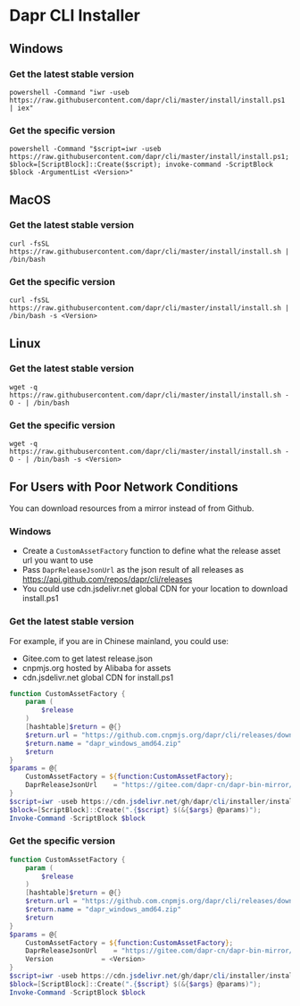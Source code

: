 # Dapr CLI Installer

## Windows

### Get the latest stable version

```
powershell -Command "iwr -useb https://raw.githubusercontent.com/dapr/cli/master/install/install.ps1 | iex"
```

### Get the specific version

```
powershell -Command "$script=iwr -useb https://raw.githubusercontent.com/dapr/cli/master/install/install.ps1; $block=[ScriptBlock]::Create($script); invoke-command -ScriptBlock $block -ArgumentList <Version>"
```

## MacOS

### Get the latest stable version

```
curl -fsSL https://raw.githubusercontent.com/dapr/cli/master/install/install.sh | /bin/bash
```

### Get the specific version

```
curl -fsSL https://raw.githubusercontent.com/dapr/cli/master/install/install.sh | /bin/bash -s <Version>
```

## Linux

### Get the latest stable version

```
wget -q https://raw.githubusercontent.com/dapr/cli/master/install/install.sh -O - | /bin/bash
```

### Get the specific version

```
wget -q https://raw.githubusercontent.com/dapr/cli/master/install/install.sh -O - | /bin/bash -s <Version>
```

## For Users with Poor Network Conditions

You can download resources from a mirror instead of from Github.

### Windows

- Create a `CustomAssetFactory` function to define what the release asset url you want to use
- Pass `DaprReleaseJsonUrl` as the json result of all releases as <https://api.github.com/repos/dapr/cli/releases>
- You could use cdn.jsdelivr.net global CDN for your location to download install.ps1

### Get the latest stable version

For example, if you are in Chinese mainland, you could use:

- Gitee.com to get latest release.json
- cnpmjs.org hosted by Alibaba for assets
- cdn.jsdelivr.net global CDN for install.ps1

```powershell
function CustomAssetFactory {
    param (
        $release
    )
    [hashtable]$return = @{}
    $return.url = "https://github.com.cnpmjs.org/dapr/cli/releases/download/$($release.tag_name)/dapr_windows_amd64.zip"
    $return.name = "dapr_windows_amd64.zip"
    $return
}
$params = @{
    CustomAssetFactory = ${function:CustomAssetFactory};
    DaprReleaseJsonUrl    = "https://gitee.com/dapr-cn/dapr-bin-mirror/raw/main/cli/releases.json";
}
$script=iwr -useb https://cdn.jsdelivr.net/gh/dapr/cli/installer/install.ps1;
$block=[ScriptBlock]::Create(".{$script} $(&{$args} @params)");
Invoke-Command -ScriptBlock $block
```

### Get the specific version

```powershell
function CustomAssetFactory {
    param (
        $release
    )
    [hashtable]$return = @{}
    $return.url = "https://github.com.cnpmjs.org/dapr/cli/releases/download/$($release.tag_name)/dapr_windows_amd64.zip"
    $return.name = "dapr_windows_amd64.zip"
    $return
}
$params = @{
    CustomAssetFactory = ${function:CustomAssetFactory};
    DaprReleaseJsonUrl    = "https://gitee.com/dapr-cn/dapr-bin-mirror/raw/main/cli/releases.json";
    Version            = <Version>
}
$script=iwr -useb https://cdn.jsdelivr.net/gh/dapr/cli/installer/install.ps1;
$block=[ScriptBlock]::Create(".{$script} $(&{$args} @params)");
Invoke-Command -ScriptBlock $block
```
